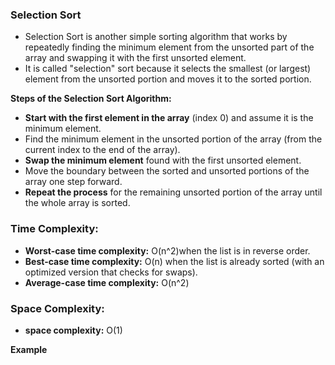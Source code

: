 ### Selection Sort
- Selection Sort is another simple sorting algorithm that works by repeatedly finding the minimum element
  from the unsorted part of the array and swapping it with the first unsorted element.
- It is called "selection" sort because it selects the smallest (or largest) element from the unsorted portion and moves it to the sorted portion.

**Steps of the Selection Sort Algorithm:**
- **Start with the first element in the array** (index 0) and assume it is the minimum element.
- Find the minimum element in the unsorted portion of the array (from the current index to the end of the array).
- **Swap the minimum element** found with the first unsorted element.
- Move the boundary between the sorted and unsorted portions of the array one step forward.
- **Repeat the process** for the remaining unsorted portion of the array until the whole array is sorted.

### Time Complexity:
- **Worst-case time complexity:** O(n^2)when the list is in reverse order.
- **Best-case time complexity:** O(n) when the list is already sorted (with an optimized version that checks for swaps).
- **Average-case time complexity:** O(n^2)
  
### Space Complexity:
- **space complexity:** O(1)

**Example**
```java
